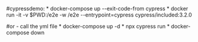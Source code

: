 #cypressdemo:
    * docker-compose up --exit-code-from cypress
    * docker run -it -v $PWD:/e2e -w /e2e --entrypoint=cypress cypress/included:3.2.0
    
#or - call the yml file
    * docker-compose up -d
    * npx cypress run
    * docker-compose down



